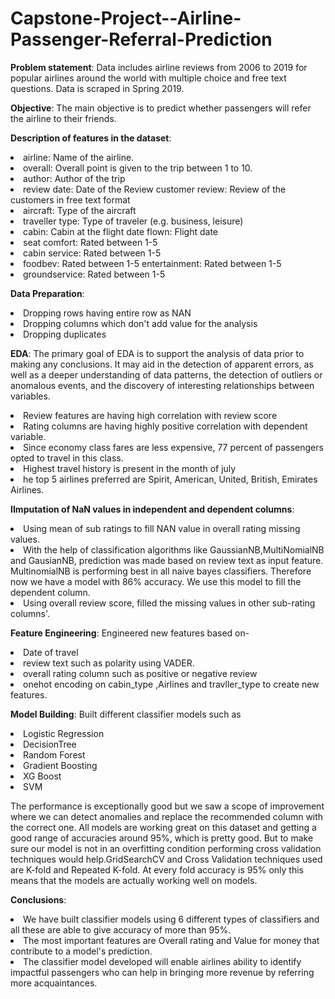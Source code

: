 # Capstone-Project--Airline-Passenger-Referral-Prediction
<p><b>Problem statement</b>: Data includes airline reviews from 2006 to 2019 for popular airlines around the world with multiple choice and free text questions. Data is scraped in Spring 2019.</p> 

<p><b>Objective</b>: The main objective is to predict whether passengers will refer the airline to their friends.</p>

<p><b>Description of features in the dataset</b>:
  <li>airline: Name of the airline.</li>
  <li>overall: Overall point is given to the trip between 1 to 10.</li>
   <li>author: Author of the trip</li>
   <li>review date: Date of the Review customer review: Review of the customers in free text format</li>
   <li>aircraft: Type of the aircraft</li>
   <li>traveller type: Type of traveler (e.g. business, leisure)</li>
   <li>cabin: Cabin at the flight date flown: Flight date</li>
  <li>seat comfort: Rated between 1-5</li>
   <li>cabin service: Rated between 1-5</li>
   <li>foodbev: Rated between 1-5 entertainment: Rated between 1-5</li>
   <li>groundservice: Rated between 1-5</li></p>
   
  <p><b>Data Preparation</b>:
   <li> Dropping rows having entire row as NAN</li>
   <li>Dropping columns which don't add value for the analysis</li>
  <li>Dropping duplicates</li></p>
  
<p><b>EDA</b>:
 The primary goal of EDA is to support the analysis of data prior to making any conclusions. It may aid in the detection of apparent errors, as well as a deeper understanding of data patterns, the detection of outliers or anomalous events, and the discovery of interesting relationships between variables.</p>
  
   <li> Review features are having high correlation with review score</li>
   <li>Rating columns are having highly positive correlation with dependent variable.</li>
   <li>Since economy class fares are less expensive, 77 percent of passengers opted to travel in this class.</li>
   <li>Highest travel history is present in the month of july</li>
   <li>he top 5 airlines preferred are Spirit, American, United, British, Emirates Airlines.</li><p>
     
  <p><b>IImputation of NaN values in independent and dependent columns</b>:
 <li>Using mean of sub ratings to fill NAN value in overall rating missing values.
<li>With the help of classification algorithms like GaussianNB,MultiNomialNB and GausianNB, prediction was made based on review text as input feature.
MultinomialNB is performing best in all naive bayes classifiers. Therefore now we have a model with 86% accuracy. We use this model to fill the dependent column.</li>
 <li>Using overall review score, filled the missing values in other sub-rating columns'.
</li>
</p>

<p><b>Feature Engineering</b>:
  Engineered new features based on-
  <li>Date of travel</li>
  <li> review text such as polarity using VADER.</li>
  <li>overall rating column such as positive or negative review</li>
  <li>onehot encoding on cabin_type ,Airlines and travller_type to create new features.</li>
</p>

<p><b>Model Building</b>:
  Built different classifier models such as
  <li>Logistic Regression</li>
  <li>DecisionTree</li>
  <li>Random Forest</li>
  <li>Gradient Boosting</li>
  <li>XG Boost</li>
  <li>SVM</li>
  
 <strenght>The performance is exceptionally good but we saw a scope of improvement where we can detect anomalies and replace the recommended column with the correct one.
All models are working great on this dataset and getting a good range of accuracies around 95%, which is pretty good. But to make sure our model is not in an overfitting condition performing cross validation techniques would help.GridSearchCV and Cross Validation techniques used are K-fold and Repeated K-fold. At every fold accuracy is 95% only this means that the models are actually working well on models.</strenght>
</p>
<p>

<p><b>Conclusions</b>:
  <li>We have built classifier models using 6 different types of classifiers and all these are able to give accuracy of more than 95%.</li>
  <li>The most important features are Overall rating and Value for money that contribute to a model's prediction.</li>
  <li>The classifier model developed will enable airlines ability to identify impactful passengers who can help in bringing more revenue by referring more acquaintances.</li></p>
